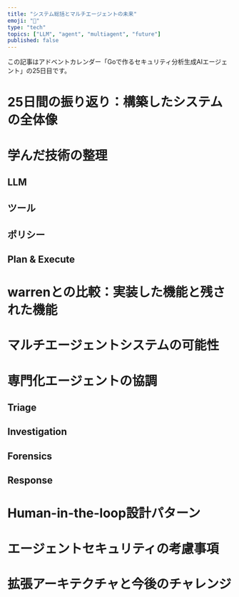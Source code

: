 ```yaml
---
title: "システム総括とマルチエージェントの未来"
emoji: "🤖"
type: "tech"
topics: ["LLM", "agent", "multiagent", "future"]
published: false
---
```


この記事はアドベントカレンダー「Goで作るセキュリティ分析生成AIエージェント」の25日目です。

# 25日間の振り返り：構築したシステムの全体像

# 学んだ技術の整理

## LLM

## ツール

## ポリシー

## Plan & Execute

# warrenとの比較：実装した機能と残された機能

# マルチエージェントシステムの可能性

# 専門化エージェントの協調

## Triage

## Investigation

## Forensics

## Response

# Human-in-the-loop設計パターン

# エージェントセキュリティの考慮事項

# 拡張アーキテクチャと今後のチャレンジ
